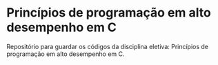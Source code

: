 # Princípios de programação em alto desempenho em C

Repositório para guardar os códigos da disciplina eletiva: Princípios de programação em alto desempenho em C. 